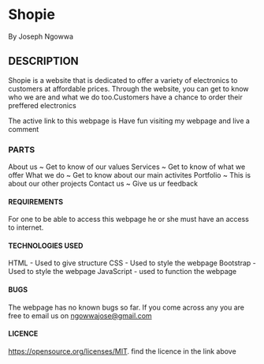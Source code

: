 # Shopie
By Joseph Ngowwa

## DESCRIPTION
Shopie is a website that is dedicated to offer a variety of electronics to customers at affordable prices. Through the website, you can get to know who we are and what we do too.Customers have a chance to order their preffered electronics 

The active link to this webpage is 
Have fun visiting my webpage and live a comment

### PARTS
About us ~ Get to know of our values
Services ~ Get to know of what we offer
What we do ~ Get to know about our main activites
Portfolio ~ This is about our other projects
Contact us ~ Give us ur feedback

#### REQUIREMENTS
For one to be able to access this webpage he or she must have an access to internet.

#### TECHNOLOGIES USED
HTML - Used to give structure
CSS - Used to style the webpage
Bootstrap - Used to style the webpage
JavaScript - used to function the webpage

#### BUGS
The webpage has no known bugs so far. If you come across any you are free to email us on ngowwajose@gmail.com

#### LICENCE
https://opensource.org/licenses/MIT.
find the licence in the link above
